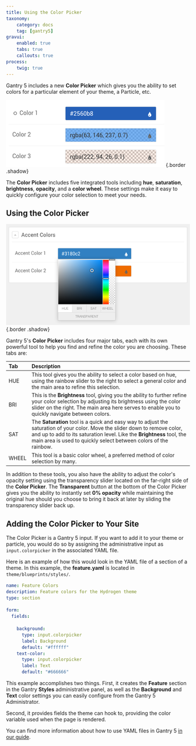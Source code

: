 ```yaml
---
title: Using the Color Picker
taxonomy:
    category: docs
    tag: [gantry5]
gravui:
    enabled: true
    tabs: true
    callouts: true
process:
    twig: true
---
```


Gantry 5 includes a new **Color Picker** which gives you the ability to set colors for a particular element of your theme, a Particle, etc.

![Color Picker](color_picker_2.png) {.border .shadow}

The **Color Picker** includes five integrated tools including **hue**, **saturation**, **brightness**, **opacity**, and a **color wheel**. These settings make it easy to quickly configure your color selection to meet your needs.

## Using the Color Picker

![Color Picker](color_picker_1.png) {.border .shadow}

Gantry 5's **Color Picker** includes four major tabs, each with its own powerful tool to help you find and refine the color you are choosing. These tabs are:

| Tab    | Description                                                                                                                                                                                                                                                               |
| :----- | :-----                                                                                                                                                                                                                                                                    |
| HUE    | This tool gives you the ability to select a color based on hue, using the rainbow slider to the right to select a general color and the main area to refine this selection.                                                                                               |
| BRI    | This is the **Brightness** tool, giving you the ability to further refine your color selection by adjusting its brightness using the color slider on the right. The main area here serves to enable you to quickly navigate between colors.                               |
| SAT    | The **Saturation** tool is a quick and easy way to adjust the saturation of your color. Move the slider down to remove color, and up to add to its saturation level. Like the **Brightness** tool, the main area is used to quickly select between colors of the rainbow. |
| WHEEL  | This tool is a basic color wheel, a preferred method of color selection by many.                                                                                                                                                                                          |

In addition to these tools, you also have the ability to adjust the color's opacity setting using the transparency slider located on the far-right side of the **Color Picker**. The **Transparent** button at the bottom of the Color Picker gives you the ability to instantly set **0% opacity** while maintaining the original hue should you choose to bring it back at later by sliding the transparency slider back up.

## Adding the Color Picker to Your Site

The Color Picker is a Gantry 5 input. If you want to add it to your theme or particle, you would do so by assigning the administrative input as `input.colorpicker` in the associated YAML file. 

Here is an example of how this would look in the YAML file of a section of a theme. In this example, the **feature.yaml** is located in `theme/blueprints/styles/`.

```yaml
name: Feature Colors
description: Feature colors for the Hydrogen theme
type: section

form:
  fields:

    background:
      type: input.colorpicker
      label: Background
      default: "#ffffff"
    text-color:
      type: input.colorpicker
      label: Text
      default: "#666666"
```

This example accomplishes two things. First, it creates the **Feature** section in the Gantry **Styles** administrative panel, as well as the **Background** and **Text** color settings you can easily configure from the Gantry 5 Administrator.

Second, it provides fields the theme can hook to, providing the color variable used when the page is rendered.

You can find more information about how to use YAML files in Gantry 5 [in our guide](../../advanced/particle-yaml-field-types).